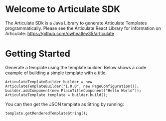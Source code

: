 # Welcome to Articulate SDK

The Articulate SDk is a Java Library to generate Articulate Templates programmatically. Please see the Articulate React Library for information on Articulate: https://github.com/owheatley35/articulate

# Getting Started

Generate a template using the template builder. Below shows a code example of building a simple template with a title.

    ArticulateTemplateBuilder builder = new ArticulateTemplateBuilder("1.0.0", new PageConfiguration());
    builder.addComponent(new PlainTitleComponent("Hello World"));
    ArticulateTemplate template = builder.build();

You can then get the JSON template as String by running:

    template.getRenderedTemplateString();